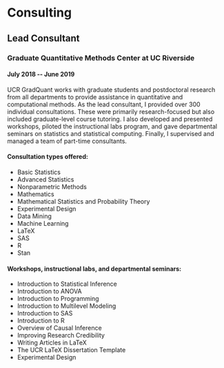 # Consulting

## Lead Consultant
### Graduate Quantitative Methods Center at UC Riverside 
#### July 2018 -- June 2019

UCR GradQuant works with graduate students and postdoctoral research from all departments to provide assistance in quantitative and computational methods. As the lead consultant, I provided over 300 individual consultations. These were primarily research-focused but also included graduate-level course tutoring. I also developed and presented workshops, piloted the instructional labs program, and gave departmental seminars on statistics and statistical computing. Finally, I supervised and managed a team of part-time consultants.

#### Consultation types offered: 
- Basic Statistics
- Advanced Statistics
- Nonparametric Methods
- Mathematics
- Mathematical Statistics and Probability Theory
- Experimental Design
- Data Mining
- Machine Learning
- LaTeX
- SAS
- R
- Stan

#### Workshops, instructional labs, and departmental seminars: 
- Introduction to Statistical Inference
- Introduction to ANOVA
- Introduction to Programming 
- Introduction to Multilevel Modeling
- Introduction to SAS
- Introduction to R
- Overview of Causal Inference
- Improving Research Credibility
- Writing Articles in LaTeX
- The UCR LaTeX Dissertation Template
- Experimental Design
